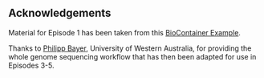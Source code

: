## Acknowledgements

Material for Episode 1 has been taken from this [BioContainer Example](http://biocontainers.pro/docs/101/running-example/).

Thanks to [Philipp Bayer](https://github.com/philippbayer), University of Western Australia, 
for providing the whole genome sequencing workflow that has then been adapted for use in Episodes 3-5.

